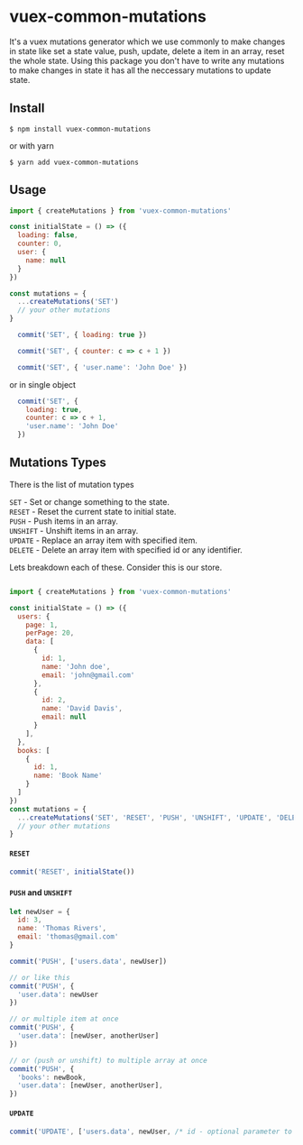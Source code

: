 # vuex-common-mutations
It's a vuex mutations generator which we use commonly to make changes in state like set a state value, push, update, delete a item in an array, reset the whole state. Using this package you don't have to write any mutations to make changes in state it has all the neccessary mutations to update state.

## Install

```
$ npm install vuex-common-mutations
```
or with yarn
```
$ yarn add vuex-common-mutations
```

## Usage

```js
import { createMutations } from 'vuex-common-mutations'

const initialState = () => ({
  loading: false,
  counter: 0,
  user: {
    name: null
  }
})

const mutations = {
  ...createMutations('SET')
  // your other mutations
}
```
```js
  commit('SET', { loading: true })
```
```js
  commit('SET', { counter: c => c + 1 })
```
```js
  commit('SET', { 'user.name': 'John Doe' })
```
or in single object
```js
  commit('SET', { 
    loading: true,
    counter: c => c + 1,
    'user.name': 'John Doe'
  })
```

## Mutations Types
There is the list of mutation types

`SET`       - Set or change something to the state.\
`RESET`     - Reset the current state to initial state.\
`PUSH`      - Push items in an array.\
`UNSHIFT`   - Unshift items in an array.\
`UPDATE`    - Replace an array item with specified item.\
`DELETE`    - Delete an array item with specified id or any identifier.

Lets breakdown each of these. Consider this is our store.

```js

import { createMutations } from 'vuex-common-mutations'

const initialState = () => ({
  users: {
    page: 1,
    perPage: 20,
    data: [
      {
        id: 1,
        name: 'John doe',
        email: 'john@gmail.com'
      },
      {
        id: 2,
        name: 'David Davis',
        email: null
      }
    ],
  },
  books: [
    {
      id: 1,
      name: 'Book Name'
    }
  ]
})
const mutations = {
  ...createMutations('SET', 'RESET', 'PUSH', 'UNSHIFT', 'UPDATE', 'DELETE')
  // your other mutations
}
```

#### `RESET`
```js
commit('RESET', initialState())
```

#### `PUSH` and  `UNSHIFT`
```js
let newUser = {
  id: 3,
  name: 'Thomas Rivers',
  email: 'thomas@gmail.com'
}

commit('PUSH', ['users.data', newUser])

// or like this
commit('PUSH', {
  'user.data': newUser
})

// or multiple item at once
commit('PUSH', {
  'user.data': [newUser, anotherUser]
})

// or (push or unshift) to multiple array at once
commit('PUSH', {
  'books': newBook,
  'user.data': [newUser, anotherUser],
})
```

#### `UPDATE`

```js
commit('UPDATE', ['users.data', newUser, /* id - optional parameter to match by */])
```
